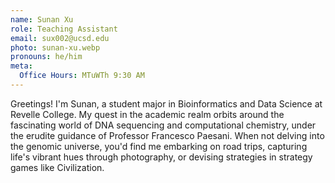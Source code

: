 ```yaml
---
name: Sunan Xu
role: Teaching Assistant
email: sux002@ucsd.edu
photo: sunan-xu.webp
pronouns: he/him
meta:
  Office Hours: MTuWTh 9:30 AM
---
```


Greetings! I'm Sunan, a student major in Bioinformatics and Data Science at Revelle College. My quest in the academic realm orbits around the fascinating world of DNA sequencing and computational chemistry, under the erudite guidance of Professor Francesco Paesani. When not delving into the genomic universe, you'd find me embarking on road trips, capturing life's vibrant hues through photography, or devising strategies in strategy games like Civilization.
